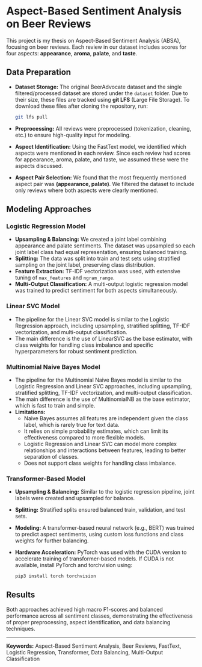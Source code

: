 # Aspect-Based Sentiment Analysis on Beer Reviews

This project is my thesis on Aspect-Based Sentiment Analysis (ABSA), focusing on beer reviews. Each review in our dataset includes scores for four aspects: **appearance**, **aroma**, **palate**, and **taste**.


## Data Preparation
- **Dataset Storage:** The original BeerAdvocate dataset and the single filtered/processed dataset are stored under the `dataset` folder. Due to their size, these files are tracked using **git LFS** (Large File Storage). To download these files after cloning the repository, run:

	```bash
	git lfs pull
	```
- **Preprocessing:** All reviews were preprocessed (tokenization, cleaning, etc.) to ensure high-quality input for modeling.
- **Aspect Identification:** Using the FastText model, we identified which aspects were mentioned in each review. Since each review had scores for appearance, aroma, palate, and taste, we assumed these were the aspects discussed.
- **Aspect Pair Selection:** We found that the most frequently mentioned aspect pair was **(appearance, palate)**. We filtered the dataset to include only reviews where both aspects were clearly mentioned.

## Modeling Approaches

### Logistic Regression Model
- **Upsampling & Balancing:** We created a joint label combining appearance and palate sentiments. The dataset was upsampled so each joint label class had equal representation, ensuring balanced training.
- **Splitting:** The data was split into train and test sets using stratified sampling on the joint label, preserving class distribution.
- **Feature Extraction:** TF-IDF vectorization was used, with extensive tuning of `max_features` and `ngram_range`.
- **Multi-Output Classification:** A multi-output logistic regression model was trained to predict sentiment for both aspects simultaneously.

### Linear SVC Model
- The pipeline for the Linear SVC model is similar to the Logistic Regression approach, including upsampling, stratified splitting, TF-IDF vectorization, and multi-output classification.
- The main difference is the use of LinearSVC as the base estimator, with class weights for handling class imbalance and specific hyperparameters for robust sentiment prediction.

### Multinomial Naive Bayes Model
- The pipeline for the Multinomial Naive Bayes model is similar to the Logistic Regression and Linear SVC approaches, including upsampling, stratified splitting, TF-IDF vectorization, and multi-output classification.
- The main difference is the use of MultinomialNB as the base estimator, which is fast to train and simple.
- **Limitations:**
  - Naive Bayes assumes all features are independent given the class label, which is rarely true for text data.
  - It relies on simple probability estimates, which can limit its effectiveness compared to more flexible models.
  - Logistic Regression and Linear SVC can model more complex relationships and interactions between features, leading to better separation of classes.
  - Does not support class weights for handling class imbalance.

### Transformer-Based Model
- **Upsampling & Balancing:** Similar to the logistic regression pipeline, joint labels were created and upsampled for balance.
- **Splitting:** Stratified splits ensured balanced train, validation, and test sets.
- **Modeling:** A transformer-based neural network (e.g., BERT) was trained to predict aspect sentiments, using custom loss functions and class weights for further balancing.
- **Hardware Acceleration:** PyTorch was used with the CUDA version to accelerate training of transformer-based models. If CUDA is not available, install PyTorch and torchvision using:

  ```bash
  pip3 install torch torchvision
  ```

## Results
Both approaches achieved high macro F1-scores and balanced performance across all sentiment classes, demonstrating the effectiveness of proper preprocessing, aspect identification, and data balancing techniques.

---

**Keywords:** Aspect-Based Sentiment Analysis, Beer Reviews, FastText, Logistic Regression, Transformer, Data Balancing, Multi-Output Classification
